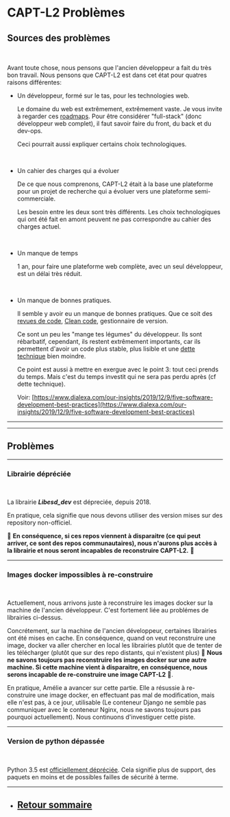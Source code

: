 # CAPT-L2 Problèmes

## Sources des problèmes

<br>

Avant toute chose, nous pensons que l'ancien développeur a fait du très bon travail. Nous pensons que CAPT-L2 est dans cet état pour quatres raisons différentes:

+  Un développeur, formé sur le tas, pour les technologies web.

    Le domaine du web est extrêmement, extrêmement vaste. Je vous invite à regarder ces [roadmaps](https://github.com/kamranahmedse/developer-roadmap). Pour être considérer "full-stack" (donc développeur web complet), il faut savoir faire du front, du back et du dev-ops.

    Ceci pourrait aussi expliquer certains choix technologiques.

<br>

+  Un cahier des charges qui a évoluer

    De ce que nous comprenons, CAPT-L2 était à la base une plateforme pour un projet de recherche qui a évoluer vers une plateforme semi-commerciale.

    Les besoin entre les deux sont très différents. Les choix technologiques qui ont été fait en amont peuvent ne pas correspondre au cahier des charges actuel.

<br>

+   Un manque de temps

    1 an, pour faire une plateforme web complète, avec un seul développeur, est un délai très réduit.

<br>

+   Un manque de bonnes pratiques.

    Il semble  y avoir eu un manque de bonnes pratiques. Que ce soit des [revues de code](https://fr.wikipedia.org/wiki/Revue_de_code), [Clean code](https://damien.pobel.fr/post/clean-code/), gestionnaire de version.

    Ce sont un peu les "mange tes légumes" du développeur. Ils sont rébarbatif, cependant, ils restent extrêmement importants, car ils permettent d'avoir un code plus stable, plus lisible et une [dette technique](https://fr.wikipedia.org/wiki/Dette_technique) bien moindre.

    Ce point est aussi à mettre en exergue avec le point 3: tout ceci prends du temps. Mais c'est du temps investit qui ne sera pas perdu après (cf dette technique).

    Voir: [https://www.dialexa.com/our-insights/2019/12/9/five-software-development-best-practices](https://www.dialexa.com/our-insights/2019/12/9/five-software-development-best-practices)


---
---

## Problèmes


---

### **Librairie dépréciée**

<br>

La librairie ***Libesd_dev*** est dépreciée, depuis 2018.

En pratique, cela signifie que nous devons utiliser des version mises sur des repository non-officiel. 

🔴 **En conséquence, si ces repos viennent à disparaitre (ce qui peut arriver, ce sont des repos communautaires), nous n'aurons plus accès à la librairie et nous seront incapables de reconstruire CAPT-L2.** 🔴


---

### **Images docker impossibles à re-construire**

<br>

Actuellement, nous arrivons juste à reconstruire les images docker sur la machine de l'ancien développeur. C'est fortement liée au problémes de librairies ci-dessus. 

Concrétement, sur la machine de l'ancien développeur, certaines librairies ont été mises en cache. En conséquence, quand on veut reconstruire une image, docker va aller chercher en local les librairies plutôt que de tenter de les télécharger (plutôt que sur des repo distants, qui n'existent plus) 🔴 **Nous ne savons toujours pas reconstruire les images docker sur une autre machine. Si cette machine vient à disparaitre, en conséquence, nous serons incapable de re-construire une image CAPT-L2** 🔴.

En pratique, Amélie a avancer sur cette partie. Elle a résussie à re-construire une image docker, en effectuant pas mal de modification, mais elle n'est pas, à ce jour, utilisable (Le conteneur Django ne semble pas communiquer avec le conteneur Nginx, nous ne savons toujours pas pourquoi actuellement). Nous continuons d'investiguer cette piste.


---

### **Version de python dépassée**

<br>

Python 3.5 est [officiellement dépréciée](https://www.python.org/downloads/release/python-3510/). Cela signifie plus de support, des paquets en moins et de possibles failles de sécurité à terme.


---

+ ## [Retour sommaire](../README.md)

